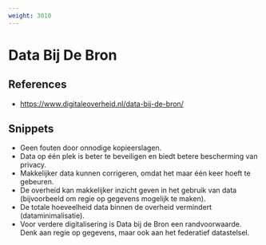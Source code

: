 ```yaml
---
weight: 3010
---
```


# Data Bij De Bron

## References
- https://www.digitaleoverheid.nl/data-bij-de-bron/

## Snippets
- Geen fouten door onnodige kopieerslagen.
- Data op één plek is beter te beveiligen en biedt betere bescherming van privacy.
- Makkelijker data kunnen corrigeren, omdat het maar één keer hoeft te gebeuren.
- De overheid kan makkelijker inzicht geven in het gebruik van data (bijvoorbeeld om regie op gegevens mogelijk te maken).
- De totale hoeveelheid data binnen de overheid vermindert (dataminimalisatie).
- Voor verdere digitalisering is Data bij de Bron een randvoorwaarde. Denk aan regie op gegevens, maar ook aan het federatief datastelsel.
